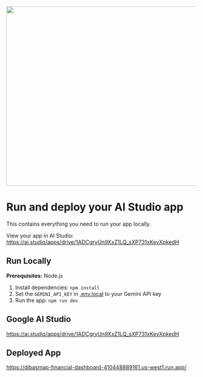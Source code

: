 <div align="center">
<img width="1200" height="475" alt="GHBanner" src="https://github.com/user-attachments/assets/0aa67016-6eaf-458a-adb2-6e31a0763ed6" />
</div>

# Run and deploy your AI Studio app

This contains everything you need to run your app locally.

View your app in AI Studio: https://ai.studio/apps/drive/1ADCgryUn9XxZ1LQ_sXP731xKevXpkedH

## Run Locally

**Prerequisites:**  Node.js


1. Install dependencies:
   `npm install`
2. Set the `GEMINI_API_KEY` in [.env.local](.env.local) to your Gemini API key
3. Run the app:
   `npm run dev`

## Google AI Studio
https://ai.studio/apps/drive/1ADCgryUn9XxZ1LQ_sXP731xKevXpkedH

## Deployed App
https://dibasmap-financial-dashboard-410448889161.us-west1.run.app/
